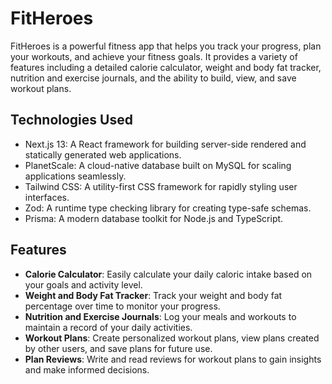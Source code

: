 # FitHeroes

FitHeroes is a powerful fitness app that helps you track your progress, plan your workouts, and achieve your fitness goals. It provides a variety of features including a detailed calorie calculator, weight and body fat tracker, nutrition and exercise journals, and the ability to build, view, and save workout plans.

## Technologies Used

- Next.js 13: A React framework for building server-side rendered and statically generated web applications.
- PlanetScale: A cloud-native database built on MySQL for scaling applications seamlessly.
- Tailwind CSS: A utility-first CSS framework for rapidly styling user interfaces.
- Zod: A runtime type checking library for creating type-safe schemas.
- Prisma: A modern database toolkit for Node.js and TypeScript.

## Features

- **Calorie Calculator**: Easily calculate your daily caloric intake based on your goals and activity level.
- **Weight and Body Fat Tracker**: Track your weight and body fat percentage over time to monitor your progress.
- **Nutrition and Exercise Journals**: Log your meals and workouts to maintain a record of your daily activities.
- **Workout Plans**: Create personalized workout plans, view plans created by other users, and save plans for future use.
- **Plan Reviews**: Write and read reviews for workout plans to gain insights and make informed decisions.
